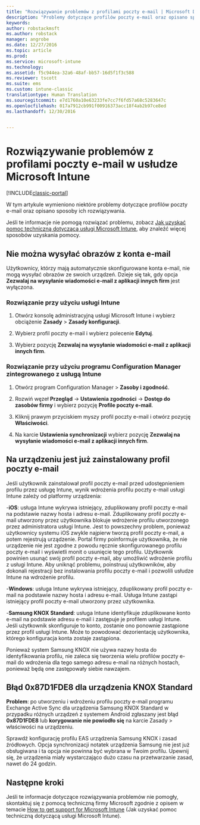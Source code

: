 ```yaml
---
title: "Rozwiązywanie problemów z profilami poczty e-mail | Microsoft Docs"
description: "Problemy dotyczące profilów poczty e-mail oraz opisano sposoby ich rozwiązywania."
keywords: 
author: robstackmsft
ms.author: robstack
manager: angrobe
ms.date: 12/27/2016
ms.topic: article
ms.prod: 
ms.service: microsoft-intune
ms.technology: 
ms.assetid: f5c944ea-32a6-48af-bb57-16d5f1f3c588
ms.reviewer: tscott
ms.suite: ems
ms.custom: intune-classic
translationtype: Human Translation
ms.sourcegitcommit: e7d1760a10e63233fe7cc7f6fd57a68c5283647c
ms.openlocfilehash: 017a7912cb991f00916373acc18f4ab2b97ce8ed
ms.lasthandoff: 12/30/2016


---
```


# <a name="troubleshoot-email-profiles-in-microsoft-intune"></a>Rozwiązywanie problemów z profilami poczty e-mail w usłudze Microsoft Intune

[!INCLUDE[classic-portal](../includes/classic-portal.md)]

W tym artykule wymieniono niektóre problemy dotyczące profilów poczty e-mail oraz opisano sposoby ich rozwiązywania.

Jeśli te informacje nie pomogą rozwiązać problemu, zobacz [Jak uzyskać pomoc techniczną dotyczącą usługi Microsoft Intune](how-to-get-support-for-microsoft-intune.md), aby znaleźć więcej sposobów uzyskania pomocy.


## <a name="unable-to-send-images-from--email-account"></a>Nie można wysyłać obrazów z konta e-mail
Użytkownicy, którzy mają automatycznie skonfigurowane konta e-mail, nie mogą wysyłać obrazów ze swoich urządzeń.
Dzieje się tak, gdy opcja **Zezwalaj na wysyłanie wiadomości e-mail z aplikacji innych firm** jest wyłączona.

### <a name="intune-solution"></a>Rozwiązanie przy użyciu usługi Intune

1.  Otwórz konsolę administracyjną usługi Microsoft Intune i wybierz obciążenie **Zasady** &gt; **Zasady konfiguracji**.

2.  Wybierz profil poczty e-mail i wybierz polecenie **Edytuj**.

3.  Wybierz pozycję **Zezwalaj na wysyłanie wiadomości e-mail z aplikacji innych firm**.

### <a name="configuration-manager-integrated-with-intune-solution"></a>Rozwiązanie przy użyciu programu Configuration Manager zintegrowanego z usługą Intune

1.  Otwórz program Configuration Manager &gt; **Zasoby i zgodność**.

2.  Rozwiń węzeł **Przegląd** -&gt; **Ustawienia zgodności** -&gt; **Dostęp do zasobów firmy** i wybierz pozycję **Profile poczty e-mail**.

3.  Kliknij prawym przyciskiem myszy profil poczty e-mail i otwórz pozycję **Właściwości**.

4.  Na karcie **Ustawienia synchronizacji** wybierz pozycję **Zezwalaj na wysyłanie wiadomości e-mail z aplikacji innych firm**.


## <a name="device-already-has-an-email-profile-installed"></a>Na urządzeniu jest już zainstalowany profil poczty e-mail

Jeśli użytkownik zainstalował profil poczty e-mail przed udostępnieniem profilu przez usługę Intune, wynik wdrożenia profilu poczty e-mail usługi Intune zależy od platformy urządzenia:

-**iOS**: usługa Intune wykrywa istniejący, zduplikowany profil poczty e-mail na podstawie nazwy hosta i adresu e-mail. Zduplikowany profil poczty e-mail utworzony przez użytkownika blokuje wdrożenie profilu utworzonego przez administratora usługi Intune. Jest to powszechny problem, ponieważ użytkownicy systemu iOS zwykle najpierw tworzą profil poczty e-mail, a potem rejestrują urządzenie. Portal firmy poinformuje użytkownika, że nie urządzenie nie jest zgodne z powodu ręcznie skonfigurowanego profilu poczty e-mail i wyświetli monit o usunięcie tego profilu. Użytkownik powinien usunąć swój profil poczty e-mail, aby umożliwić wdrożenie profilu z usługi Intune. Aby uniknąć problemu, poinstruuj użytkowników, aby dokonali rejestracji bez instalowania profilu poczty e-mail i pozwolili usłudze Intune na wdrożenie profilu.

-**Windows**: usługa Intune wykrywa istniejący, zduplikowany profil poczty e-mail na podstawie nazwy hosta i adresu e-mail. Usługa Intune zastąpi istniejący profil poczty e-mail utworzony przez użytkownika.

-**Samsung KNOX Standard**: usługa Intune identyfikuje zduplikowane konto e-mail na podstawie adresu e-mail i zastępuje je profilem usługi Intune. Jeśli użytkownik skonfiguruje to konto, zostanie ono ponownie zastąpione przez profil usługi Intune. Może to powodować dezorientację użytkownika, którego konfiguracja konta zostaje zastąpiona.

Ponieważ system Samsung KNOX nie używa nazwy hosta do identyfikowania profilu, nie zaleca się tworzenia wielu profilów poczty e-mail do wdrożenia dla tego samego adresu e-mail na różnych hostach, ponieważ będą one zastępowały siebie nawzajem.

## <a name="error--0x87d1fde8-for-knox-standard-device"></a>Błąd 0x87D1FDE8 dla urządzenia KNOX Standard
**Problem**: po utworzeniu i wdrożeniu profilu poczty e-mail programu Exchange Active Sync dla urządzenia Samsung KNOX Standard w przypadku różnych urządzeń z systemem Android zgłaszany jest błąd **0x87D1FDE8** lub **korygowanie nie powiodło się** na karcie Zasady &gt; właściwości na urządzeniu.

Sprawdź konfigurację profilu EAS urządzenia Samsung KNOX i zasad źródłowych. Opcja synchronizacji notatek urządzenia Samsung nie jest już obsługiwana i ta opcja nie powinna być wybrana w Twoim profilu. Upewnij się, że urządzenia miały wystarczająco dużo czasu na przetwarzanie zasad, nawet do 24 godzin.

## <a name="next-steps"></a>Następne kroki
Jeśli te informacje dotyczące rozwiązywania problemów nie pomogły, skontaktuj się z pomocą techniczną firmy Microsoft zgodnie z opisem w temacie [How to get support for Microsoft Intune](how-to-get-support-for-microsoft-intune.md) (Jak uzyskać pomoc techniczną dotyczącą usługi Microsoft Intune).

